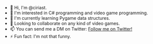 - 👋 Hi, I'm @ciriast.
- 👀 I'm interested in C# programming and video game programming.
- 🌱 I'm currently learning Pygame data structures.
- 💞️ Looking to collaborate on any kind of video games.
- 📫 You can send me a DM on Twitter: [Follow me on Twitter!](https://twitter.com/cirias_)
- ⚡ Fun fact: I'm not that funny.

<!---
ciriast/ciriast is a ✨ special ✨ repository because its `README.md` (this file) appears on your GitHub profile.
You can click the Preview link to take a look at your changes.
--->
